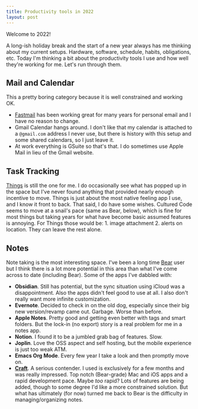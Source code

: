 ```yaml
---
title: Productivity tools in 2022
layout: post
---
```


Welcome to 2022!

A long-ish holiday break and the start of a new year always has me thinking about my current setups. Hardware, software, schedule, habits, obligations, etc. Today I'm thinking a bit about the productivity tools I use and how well they're working for me. Let's run through them.

## Mail and Calendar

This a pretty boring category because it is well constrained and working OK.

* [Fastmail](https://fastmail.com) has been working great for many years for personal email and I have no reason to change.
* Gmail Calendar hangs around. I don't like that my calendar is attached to a `@gmail.com` address I never use, but there is history with this setup and some shared calendars, so I just leave it.
* At work everything is GSuite so that's that. I do sometimes use Apple Mail in lieu of the Gmail website.

## Task Tracking

[Things](https://culturedcode.com/things/) is still the one for me. I do occasionally see what has popped up in the space but I've never found anything that provided nearly enough incentive to move. Things is just about the most native feeling app I use, and I know it front to back. That said, I do have some wishes. Cultured Code seems to move at a snail's pace (same as Bear, below), which is fine for most things but taking years for what have become basic assumed features is annoying. For
Things those would be: 1. image attachment 2. alerts on location. They can leave the rest alone.

## Notes

Note taking is the most interesting space. I've been a long time [Bear](https://bear.app/) user but I think there is a lot more potential in this area than what I've come across to date (including Bear). Some of the apps I've dabbled with:

* **Obsidian**. Still has potential, but the sync situation using iCloud was a disappointment. Also the apps didn't feel good to use at all. I also don't really want more infinite customization.
* **Evernote**. Decided to check in on the old dog, especially since their big new version/revamp came out. Garbage. Worse than before.
* **Apple Notes**. Pretty good and getting even better with tags and smart folders. But the lock-in (no export) story is a real problem for me in a notes app.
* **Notion**. I found it to be a jumbled grab bag of features. Slow.
* **Joplin**. Love the OSS aspect and self hosting, but the mobile experience is just too weak ATM.
* **Emacs Org Mode**. Every few year I take a look and then promptly move on.
* **[Craft](https://www.craft.do/)**. A serious contender. I used is exclusively for a few months and was really impressed. Top notch (Bear-grade) Mac and iOS apps and a rapid development pace. Maybe _too_ rapid? Lots of features are being added, though to some degree I'd like a more constrained solution. But what has ultimately (for now) turned me back to Bear is the difficulty in managing/organizing notes.


